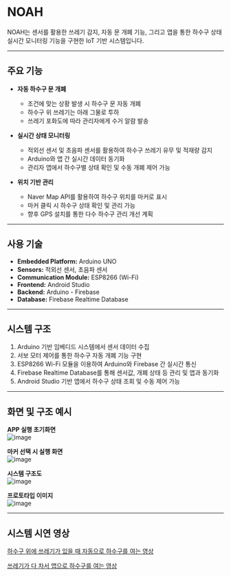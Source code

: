 # NOAH 

NOAH는 센서를 활용한 쓰레기 감지, 자동 문 개폐 기능, 그리고 앱을 통한 하수구 상태 실시간 모니터링 기능을 구현한 IoT 기반 시스템입니다.

---

## 주요 기능

- **자동 하수구 문 개폐**
  - 조건에 맞는 상황 발생 시 하수구 문 자동 개폐
  - 하수구 위 쓰레기는 아래 그물로 투하
  - 쓰레기 포화도에 따라 관리자에게 수거 알람 발송

- **실시간 상태 모니터링**
  - 적외선 센서 및 초음파 센서를 활용하여 하수구 쓰레기 유무 및 적재량 감지
  - Arduino와 앱 간 실시간 데이터 동기화
  - 관리자 앱에서 하수구별 상태 확인 및 수동 개폐 제어 가능

- **위치 기반 관리**
  - Naver Map API를 활용하여 하수구 위치를 마커로 표시
  - 마커 클릭 시 하수구 상태 확인 및 관리 가능
  - 향후 GPS 설치를 통한 다수 하수구 관리 개선 계획

---

## 사용 기술

- **Embedded Platform:** Arduino UNO  
- **Sensors:** 적외선 센서, 초음파 센서  
- **Communication Module:** ESP8266 (Wi-Fi)  
- **Frontend:** Android Studio  
- **Backend:** Arduino - Firebase  
- **Database:** Firebase Realtime Database  

---

## 시스템 구조

1. Arduino 기반 임베디드 시스템에서 센서 데이터 수집  
2. 서보 모터 제어를 통한 하수구 자동 개폐 기능 구현  
3. ESP8266 Wi-Fi 모듈을 이용하여 Arduino와 Firebase 간 실시간 통신  
4. Firebase Realtime Database를 통해 센서값, 개폐 상태 등 관리 및 앱과 동기화  
5. Android Studio 기반 앱에서 하수구 상태 조회 및 수동 제어 가능  

---

## 화면 및 구조 예시

**APP 실행 초기화면**  
![image](https://github.com/user-attachments/assets/2fe39c2b-0586-4b10-ab73-ee67a7ad7d61)

**마커 선택 시 실행 화면**  
![image](https://github.com/user-attachments/assets/7c1b5779-25b8-4b98-a092-6acce32ae17f)

**시스템 구조도**  
![image](https://github.com/user-attachments/assets/98661792-f287-4a1e-9052-dd1eb87706ec)

**프로토타입 이미지**  
![image](https://github.com/user-attachments/assets/82f8ce00-d179-44b1-ab71-e8ea10ec7592)

---

## 시스템 시연 영상

[하수구 위에 쓰레기가 있을 때 자동으로 하수구를 여는 영상](https://youtube.com/shorts/3Wmb6r4MecU?feature=share)

[쓰레기가 다 차서 앱으로 하수구를 여는 영상](https://youtube.com/shorts/XITCrnQTSnc?feature=share)
